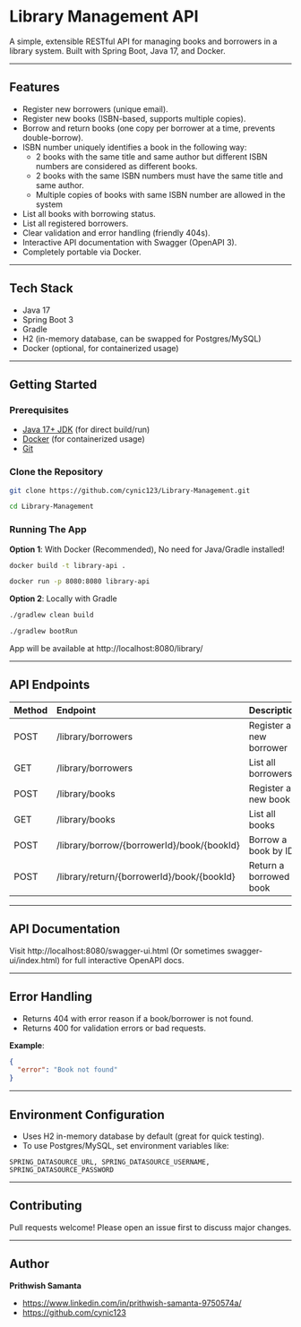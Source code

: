 # Library Management API

A simple, extensible RESTful API for managing books and borrowers in a library system.
Built with Spring Boot, Java 17, and Docker.

---

## Features

- Register new borrowers (unique email).
- Register new books (ISBN-based, supports multiple copies).
- Borrow and return books (one copy per borrower at a time, prevents double-borrow).
- ISBN number uniquely identifies a book in the following way:
  * 2 books with the same title and same author but different ISBN numbers are considered as different books.
  * 2 books with the same ISBN numbers must have the same title and same author.
  * Multiple copies of books with same ISBN number are allowed in the system
- List all books with borrowing status.
- List all registered borrowers.
- Clear validation and error handling (friendly 404s).
- Interactive API documentation with Swagger (OpenAPI 3).
- Completely portable via Docker.

---

## Tech Stack

- Java 17
- Spring Boot 3
- Gradle
- H2 (in-memory database, can be swapped for Postgres/MySQL)
- Docker (optional, for containerized usage)

---

## Getting Started

### Prerequisites

- [Java 17+ JDK](https://www.oracle.com/java/technologies/javase/jdk17-0-13-later-archive-downloads.html) (for direct build/run)
- [Docker](https://docs.docker.com/get-docker/) (for containerized usage)
- [Git](https://git-scm.com/)

### Clone the Repository

```sh
git clone https://github.com/cynic123/Library-Management.git

cd Library-Management
```

### Running The App
**Option 1**: With Docker (Recommended), No need for Java/Gradle installed!

```sh
docker build -t library-api .

docker run -p 8080:8080 library-api
```

**Option 2**: Locally with Gradle

```sh
./gradlew clean build

./gradlew bootRun
```
App will be available at http://localhost:8080/library/

---

## API Endpoints
| **Method** | **Endpoint** | **Description** |
| :------- | :------ | :------- |
| POST	| /library/borrowers  | Register a new borrower |
| GET	| /library/borrowers | List all borrowers |
| POST	| /library/books | Register a new book |
| GET	| /library/books	| List all books |
| POST	| /library/borrow/{borrowerId}/book/{bookId}	| Borrow a book by ID |
| POST	| /library/return/{borrowerId}/book/{bookId}	| Return a borrowed book |

---

## API Documentation
Visit http://localhost:8080/swagger-ui.html
(Or sometimes swagger-ui/index.html) for full interactive OpenAPI docs.

---

## Error Handling
- Returns 404 with error reason if a book/borrower is not found.
- Returns 400 for validation errors or bad requests.

**Example**:
```json
{
  "error": "Book not found"
}
```

---

## Environment Configuration
- Uses H2 in-memory database by default (great for quick testing).
- To use Postgres/MySQL, set environment variables like:

```
SPRING_DATASOURCE_URL, SPRING_DATASOURCE_USERNAME, SPRING_DATASOURCE_PASSWORD
```

---

## Contributing
Pull requests welcome! Please open an issue first to discuss major changes.

---

## Author
**Prithwish Samanta**
- https://www.linkedin.com/in/prithwish-samanta-9750574a/
- https://github.com/cynic123

